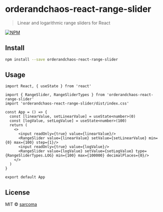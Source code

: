 # orderandchaos-react-range-slider

> Linear and logarithmic range sliders for React

[![NPM](https://img.shields.io/npm/v/@orderandchaos/react-range-slider.svg)](https://www.npmjs.com/package/@orderandchaos/react-range-slider)
## Install

```bash
npm install --save orderandchaos-react-range-slider
```

## Usage

```tsx
import React, { useState } from 'react'

import { RangeSlider, RangeSliderTypes } from 'orderandchaos-react-range-slider'
import 'orderandchaos-react-range-slider/dist/index.css'

const App = () => {
  const [linearValue, setLinearValue] = useState<number>(0)
  const [logValue, setLogValue] = useState<number>(100)
  return (
    <>
      <input readOnly={true} value={linearValue}/>
      <RangeSlider value={linearValue} setValue={setLinearValue} min={0} max={100} step={1}/>
      <input readOnly={true} value={logValue}/>
      <RangeSlider value={logValue} setValue={setLogValue} type={RangeSliderTypes.LOG} min={100} max={100000} decimalPlaces={0}/>
    </>
  )
}

export default App
```

## License

MIT © [sarcoma](https://github.com/sarcoma)
